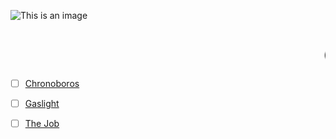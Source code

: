 ![This is an image](https://cdn.discordapp.com/attachments/934209452872192040/955754571718860870/Mental_Wealth.png)

# <marquee>Games with contributions from Nathan Bantug</marquee>

- [ ] [Chronoboros](https://marinathan.github.io/Gold/index)

- [ ] [Gaslight](https://marinathan.github.io/gaslightGold/index)

- [ ] [The Job](https://marinathan.github.io/TheJob/index)

